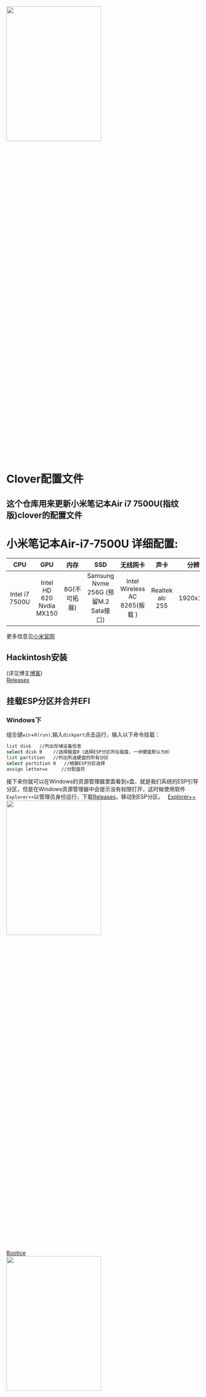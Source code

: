 <img src="http://ozkg680jm.bkt.clouddn.com/mibook.jpg" width=70% height=30%>

# Clover配置文件
## 这个仓库用来更新小米笔记本Air i7 7500U(指纹版)clover的配置文件
# 小米笔记本Air-i7-7500U 详细配置:

|CPU|GPU|内存|SSD|无线网卡|声卡|分辨率|
|:-:|:-:|:-:|:-:|:-:|:-:|:-:|
|Intel i7 7500U|Intel HD 620 Nvdia MX150|8G(不可拓展)|Samsung Nvme 256G (预留M.2 Sata接口)|Intel Wireless AC 8265(板载 ) |Realtek alc 255|1920x1080|

更多信息见[小米官网](https://mi.com)
<!--more-->
## Hackintosh安装
(详见博主[博客](https://ourfor.top))    
[Releases](https://github.com/ourfor/mibook-air/releases)  
## 挂载ESP分区并合并EFI  
### Windows下  
组合键` win `+` R(run) `,输入` diskpart `点击运行，输入以下命令挂载：  
```bash  
list disk   //列出存储设备信息
select disk 0    //选择磁盘0（选择ESP分区所在磁盘，一块硬盘默认为0）
list partition   //列出所选硬盘的所有分区
select partition 0   //根据ESP分区选择
assign letter=x     //分配盘符  
```
接下来你就可以在Windows的资源管理器里面看到` x `盘，就是我们系统的ESP引导分区，但是在Windows资源管理器中会提示没有权限打开，这时候使用软件` Explorer++ `以管理员身份运行，下载[Releases](https://github.com/ourfor/mibook-air/releases)，移动到ESP分区。    
[Explorer++](https://explorerplusplus.com/software/explorer++_1.3.5_x64.zip)    
<img src="http://ozkg680jm.bkt.clouddn.com/Explorer++.PNG" width=70% height=30%>  
[Bootice](http://www.ipauly.com/wp-content/uploads/2015/11/BOOTICEx64_v1.332.rar)     
<img src="http://ozkg680jm.bkt.clouddn.com/Bootice.PNG" width=70% height=30%>  
以管理员身份运行Bootice，` UEFI-修改启动序列-添加 `添加四叶草开机引导路径(` X:\EFI\CLOVER\CLOVERX64.efi `) ,上移到第一启动序列.提示选择合并，下次开机就能进入四叶草引导了。  
### macOS下  
```bash
diskutil list
diskutil mount disksxsx
```

